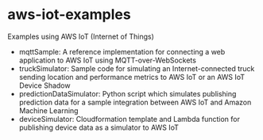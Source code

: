 # aws-iot-examples
Examples using AWS IoT (Internet of Things)

* mqttSample: A reference implementation for connecting a web application to AWS IoT using MQTT-over-WebSockets
* truckSimulator: Sample code for simulating an Internet-connected truck sending location and performance metrics to AWS IoT or an AWS IoT Device Shadow
* predictionDataSimulator: Python script which simulates publishing prediction data for a sample integration between AWS IoT and Amazon Machine Learning
* deviceSimulator: Cloudformation template and Lambda function for publishing device data as a simulator to AWS IoT

